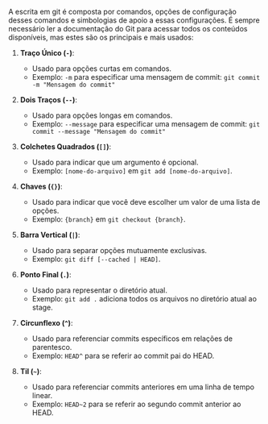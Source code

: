 A escrita em git é composta por comandos, opções de configuração desses comandos e simbologias de apoio a essas configurações. É sempre necessário ler a documentação do Git para acessar todos os conteúdos disponíveis, mas estes são os principais e mais usados:

1. **Traço Único (`-`)**:
    
    - Usado para opções curtas em comandos.
    - Exemplo: `-m` para especificar uma mensagem de commit: `git commit -m "Mensagem do commit"`
2. **Dois Traços (`--`)**:
    
    - Usado para opções longas em comandos.
    - Exemplo: `--message` para especificar uma mensagem de commit: `git commit --message "Mensagem do commit"`
3. **Colchetes Quadrados (`[]`)**:
    
    - Usado para indicar que um argumento é opcional.
    - Exemplo: `[nome-do-arquivo]` em `git add [nome-do-arquivo]`.
4. **Chaves (`{}`)**:
    
    - Usado para indicar que você deve escolher um valor de uma lista de opções.
    - Exemplo: `{branch}` em `git checkout {branch}`.
5. **Barra Vertical (`|`)**:
    
    - Usado para separar opções mutuamente exclusivas.
    - Exemplo: `git diff [--cached | HEAD]`.
6. **Ponto Final (`.`)**:
    
    - Usado para representar o diretório atual.
    - Exemplo: `git add .` adiciona todos os arquivos no diretório atual ao stage.
7. **Circunflexo (`^`)**:
    
    - Usado para referenciar commits específicos em relações de parentesco.
    - Exemplo: `HEAD^` para se referir ao commit pai do HEAD.
8. **Til (`~`)**:
    
    - Usado para referenciar commits anteriores em uma linha de tempo linear.
    - Exemplo: `HEAD~2` para se referir ao segundo commit anterior ao HEAD.